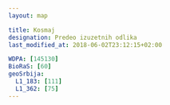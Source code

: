 ```yaml
---
layout: map

title: Kosmaj
designation: Predeo izuzetnih odlika
last_modified_at: 2018-06-02T23:12:15+02:00

WDPA: [145130]
BioRaS: [60]
geoSrbija:
  L1_183: [111]
  L1_362: [75]
---
```

